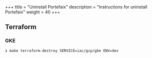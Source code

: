 +++
title = "Uninstall Portefaix"
description = "Instructions for uninstall Portefaix"
weight = 40
+++

## Terraform

### GKE

```shell
❯ make terraform-destroy SERVICE=iac/gcp/gke ENV=dev
```
